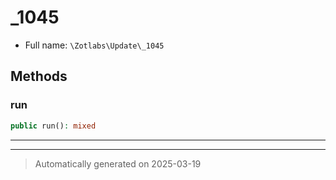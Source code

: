 
# _1045





* Full name: `\Zotlabs\Update\_1045`




## Methods


### run



```php
public run(): mixed
```












***


***
> Automatically generated on 2025-03-19
